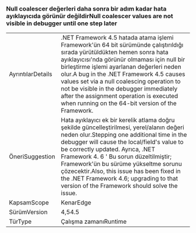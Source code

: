 ### <a name="null-coalescer-values-are-not-visible-in-debugger-until-one-step-later"></a><span data-ttu-id="fba27-101">Null coalescer değerleri daha sonra bir adım kadar hata ayıklayıcıda görünür değildir</span><span class="sxs-lookup"><span data-stu-id="fba27-101">Null coalescer values are not visible in debugger until one step later</span></span>

|   |   |
|---|---|
|<span data-ttu-id="fba27-102">Ayrıntılar</span><span class="sxs-lookup"><span data-stu-id="fba27-102">Details</span></span>|<span data-ttu-id="fba27-103">.NET Framework 4.5 hatada atama işlemi Framework'ün 64 bit sürümünde çalıştırıldığı sırada yürütüldükten hemen sonra hata ayıklayıcısı'nda görünür olmaması için null bir birleştirme işlemi ayarlanan değerleri neden olur.</span><span class="sxs-lookup"><span data-stu-id="fba27-103">A bug in the .NET Framework 4.5 causes values set via a null coalescing operation to not be visible in the debugger immediately after the assignment operation is executed when running on the 64-bit version of the Framework.</span></span>|
|<span data-ttu-id="fba27-104">Öneri</span><span class="sxs-lookup"><span data-stu-id="fba27-104">Suggestion</span></span>|<span data-ttu-id="fba27-105">Hata ayıklayıcı ek bir kerelik atlama doğru şekilde güncelleştirilmesi, yerel/alanın değeri neden olur.</span><span class="sxs-lookup"><span data-stu-id="fba27-105">Stepping one additional time in the debugger will cause the local/field's value to be correctly updated.</span></span> <span data-ttu-id="fba27-106">Ayrıca, .NET Framework 4. 6 ' Bu sorun düzeltilmiştir; Framework'ün bu sürüme yükseltme sorunu çözecektir.</span><span class="sxs-lookup"><span data-stu-id="fba27-106">Also, this issue has been fixed in the .NET Framework 4.6; upgrading to that version of the Framework should solve the issue.</span></span>|
|<span data-ttu-id="fba27-107">Kapsam</span><span class="sxs-lookup"><span data-stu-id="fba27-107">Scope</span></span>|<span data-ttu-id="fba27-108">Kenar</span><span class="sxs-lookup"><span data-stu-id="fba27-108">Edge</span></span>|
|<span data-ttu-id="fba27-109">Sürüm</span><span class="sxs-lookup"><span data-stu-id="fba27-109">Version</span></span>|<span data-ttu-id="fba27-110">4,5</span><span class="sxs-lookup"><span data-stu-id="fba27-110">4.5</span></span>|
|<span data-ttu-id="fba27-111">Tür</span><span class="sxs-lookup"><span data-stu-id="fba27-111">Type</span></span>|<span data-ttu-id="fba27-112">Çalışma zamanı</span><span class="sxs-lookup"><span data-stu-id="fba27-112">Runtime</span></span>|


